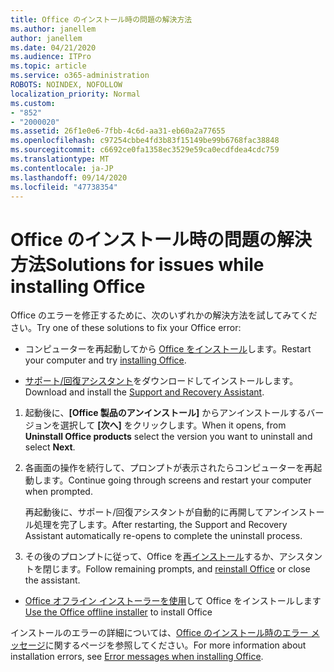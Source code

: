 ```yaml
---
title: Office のインストール時の問題の解決方法
ms.author: janellem
author: janellem
ms.date: 04/21/2020
ms.audience: ITPro
ms.topic: article
ms.service: o365-administration
ROBOTS: NOINDEX, NOFOLLOW
localization_priority: Normal
ms.custom:
- "852"
- "2000020"
ms.assetid: 26f1e0e6-7fbb-4c6d-aa31-eb60a2a77655
ms.openlocfilehash: c97254cbbe4fd3b83f15149be99b6768fac38848
ms.sourcegitcommit: c6692ce0fa1358ec3529e59ca0ecdfdea4cdc759
ms.translationtype: MT
ms.contentlocale: ja-JP
ms.lasthandoff: 09/14/2020
ms.locfileid: "47738354"
---
```

# <a name="solutions-for-issues-while-installing-office"></a><span data-ttu-id="b3017-102">Office のインストール時の問題の解決方法</span><span class="sxs-lookup"><span data-stu-id="b3017-102">Solutions for issues while installing Office</span></span>

<span data-ttu-id="b3017-103">Office のエラーを修正するために、次のいずれかの解決方法を試してみてください。</span><span class="sxs-lookup"><span data-stu-id="b3017-103">Try one of these solutions to fix your Office error:</span></span>
  
- <span data-ttu-id="b3017-104">コンピューターを再起動してから [Office をインストール](https://portal.office.com/OLS/MySoftware.aspx)します。</span><span class="sxs-lookup"><span data-stu-id="b3017-104">Restart your computer and try [installing Office](https://portal.office.com/OLS/MySoftware.aspx).</span></span>

- <span data-ttu-id="b3017-105">[サポート/回復アシスタント](https://aka.ms/SARA-OfficeUninstall-Alchemy)をダウンロードしてインストールします。</span><span class="sxs-lookup"><span data-stu-id="b3017-105">Download and install the [Support and Recovery Assistant](https://aka.ms/SARA-OfficeUninstall-Alchemy).</span></span>

1. <span data-ttu-id="b3017-106">起動後に、**[Office 製品のアンインストール]** からアンインストールするバージョンを選択して **[次へ]** をクリックします。</span><span class="sxs-lookup"><span data-stu-id="b3017-106">When it opens, from **Uninstall Office products** select the version you want to uninstall and select **Next**.</span></span>

2. <span data-ttu-id="b3017-107">各画面の操作を続行して、プロンプトが表示されたらコンピューターを再起動します。</span><span class="sxs-lookup"><span data-stu-id="b3017-107">Continue going through screens and restart your computer when prompted.</span></span>

    <span data-ttu-id="b3017-108">再起動後に、サポート/回復アシスタントが自動的に再開してアンインストール処理を完了します。</span><span class="sxs-lookup"><span data-stu-id="b3017-108">After restarting, the Support and Recovery Assistant automatically re-opens to complete the uninstall process.</span></span>

3. <span data-ttu-id="b3017-109">その後のプロンプトに従って、Office を[再インストール](https://portal.office.com/OLS/MySoftware.aspx)するか、アシスタントを閉じます。</span><span class="sxs-lookup"><span data-stu-id="b3017-109">Follow remaining prompts, and [reinstall Office](https://portal.office.com/OLS/MySoftware.aspx) or close the assistant.</span></span>

- <span data-ttu-id="b3017-110">[Office オフライン インストーラーを使用](https://support.office.com/article/f0a85fe7-118f-41cb-a791-d59cef96ad1c?wt.mc_id=Alchemy_ClientDIA)して Office をインストールします</span><span class="sxs-lookup"><span data-stu-id="b3017-110">[Use the Office offline installer](https://support.office.com/article/f0a85fe7-118f-41cb-a791-d59cef96ad1c?wt.mc_id=Alchemy_ClientDIA) to install Office</span></span>

<span data-ttu-id="b3017-111">インストールのエラーの詳細については、[Office のインストール時のエラー メッセージ](https://support.office.com/article/35ff2def-e0b2-4dac-9784-4cf212c1f6c2#BKMK_ErrorMessages)に関するページを参照してください。</span><span class="sxs-lookup"><span data-stu-id="b3017-111">For more information about installation errors, see [Error messages when installing Office](https://support.office.com/article/35ff2def-e0b2-4dac-9784-4cf212c1f6c2#BKMK_ErrorMessages).</span></span>
  